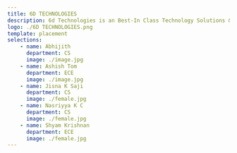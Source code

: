 ```yaml
---
title: 6D TECHNOLOGIES
description: 6d Technologies is an Best-In Class Technology Solutions & Services Provider for Mobile Operators and Telecom Industry. We have extensive experience in.
logo: ./6D TECHNOLOGIES.png
template: placement
selections:
    - name: Abhijith
      department: CS
      image: ./image.jpg
    - name: Ashish Tom
      department: ECE
      image: ./image.jpg
    - name: Jisna K Saji
      department: CS
      image: ./female.jpg
    - name: Nasriyya K C
      department: CS
      image: ./female.jpg
    - name: Shyam Krishnan
      department: ECE
      image: ./female.jpg
---
```

